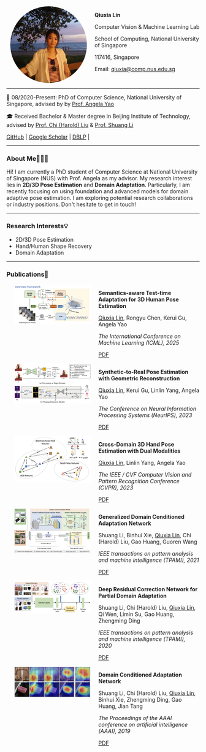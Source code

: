 
<div style="display: flex; align-items: flex-start;">
<img src="img/profile2.png" alt="SearchAgent" width="200" style="border-radius: 50%; margin-left: 10px;" />
  <div style="flex: 1; margin-left: 20px;">

**Qiuxia Lin**

Computer Vision & Machine Learning Lab

School of Computing, National University of Singapore

117416, Singapore

Email: qiuxia@comp.nus.edu.sg

</div>
</div>







---

📅 08/2020-Present: PhD of Computer Science, National University of Singapore, advised by by [Prof. Angela Yao](https://www.comp.nus.edu.sg/~ayao/)

🎓 Received Bachelor & Master degree in Beijing Institute of Technology, advised by [Prof. Chi (Harold) Liu](https://pure.bit.edu.cn/en/persons/chi-liu) & [Prof. Shuang Li](https://shuangli.xyz/)

[GitHub](https://github.com/linqiuxia-lynn) | [Google Scholar](https://scholar.google.com/citations?user=fUCbVmcAAAAJ&hl=en) | [DBLP](https://dblp.org/pid/243/1756.html) |


---

### About Me👩🏻‍💻

Hi! I am currently a PhD student of Computer Science at National University of Singapore (NUS) with Prof. Angela as my advisor. My research interest lies in **2D/3D Pose Estimation** and **Domain Adaptation**. Particularly, I am recently focusing on using foundation and advanced models for domain adaptive pose estimation. I am exploring potential research collaborations or industry positions. Don't hesitate to get in touch!

---

### Research Interests💡

* 2D/3D Pose Estimation
* Hand/Human Shape Recovery
* Domain Adaptation
  

---

### Publications📔


<div style="display: flex; align-items: flex-start;">
<img src="img/thumb_icml25.png" alt="SearchAgent" width="200" style="margin-left: 20px;"/>
  <div style="flex: 1; margin-left: 20px;">

**Semantics-aware Test-time Adaptation for 3D Human Pose Estimation**

<u>Qiuxia Lin</u>, Rongyu Chen, Kerui Gu, Angela Yao

*The International Conference on Machine Learning (ICML), 2025*

[PDF](https://arxiv.org/pdf/2502.10724) 

</div>
</div>


<div style="display: flex; align-items: flex-start;">
<img src="img/thumb_neurips23.png" alt="SearchAgent" width="200" style="margin-left: 20px;"/>
  <div style="flex: 1; margin-left: 20px;">

**Synthetic-to-Real Pose Estimation with Geometric Reconstruction**

<u>Qiuxia Lin</u>, Kerui Gu, Linlin Yang, Angela Yao

*The Conference on Neural Information Processing Systems (NeurIPS), 2023*

[PDF](https://proceedings.neurips.cc/paper_files/paper/2023/file/a8223b0ad64007423ffb308b0dd92298-Paper-Conference.pdf) 

</div>
</div>

<div style="display: flex; align-items: flex-start;">
<img src="img/thumb_cvpr23.png" alt="SearchAgent" width="200" style="margin-left: 20px;"/>
  <div style="flex: 1; margin-left: 20px;">

**Cross-Domain 3D Hand Pose Estimation with Dual Modalities**

<u>Qiuxia Lin</u>, Linlin Yang, Angela Yao

*The IEEE / CVF Computer Vision and Pattern Recognition Conference (CVPR), 2023*

[PDF](https://openaccess.thecvf.com/content/CVPR2023/papers/Lin_Cross-Domain_3D_Hand_Pose_Estimation_With_Dual_Modalities_CVPR_2023_paper.pdf)

</div>
</div>


<div style="display: flex; align-items: flex-start;">
<img src="img/thumb_tpami21.png" alt="SearchAgent" width="200" style="margin-left: 20px;"/>
  <div style="flex: 1; margin-left: 20px;">

**Generalized Domain Conditioned Adaptation Network**

Shuang Li, Binhui Xie, <u>Qiuxia Lin</u>, Chi (Harold) Liu, Gao Huang, Guoren Wang

*IEEE transactions on pattern analysis and machine intelligence (TPAMI), 2021*

[PDF](https://arxiv.org/pdf/2103.12339)

</div>
</div>


<div style="display: flex; align-items: flex-start;">
<img src="img/thumb_tpami20.png" alt="SearchAgent" width="200" style="margin-left: 20px;"/>
  <div style="flex: 1; margin-left: 20px;">

**Deep Residual Correction Network for Partial Domain Adaptation**

Shuang Li, Chi (Harold) Liu, <u>Qiuxia Lin</u>, Qi Wen, Limin Su,
Gao Huang, Zhengming Ding

*IEEE transactions on pattern analysis and machine intelligence (TPAMI), 2020*

[PDF](https://arxiv.org/pdf/2004.04914)

</div>
</div>


<div style="display: flex; align-items: flex-start;">
<img src="img/thumb_aaai19.png" alt="SearchAgent" width="200" style="margin-left: 20px;"/>
  <div style="flex: 1; margin-left: 20px;">

**Domain Conditioned Adaptation Network**

Shuang Li, Chi (Harold) Liu, <u>Qiuxia Lin</u>, Binhui Xie, Zhengming Ding, Gao Huang, Jian Tang

*The Proceedings of the AAAI conference on artificial intelligence (AAAI), 2019*

[PDF](https://arxiv.org/pdf/2005.06717)

</div>
</div>




